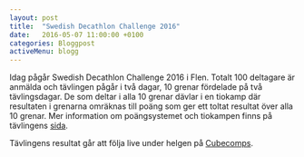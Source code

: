 ```yaml
---
layout: post
title:  "Swedish Decathlon Challenge 2016"
date:   2016-05-07 11:00:00 +0100
categories: Bloggpost
activeMenu: blogg
---
```

Idag pågår Swedish Decathlon Challenge 2016 i Flen. Totalt 100 deltagare är anmälda och tävlingen pågår i två dagar, 10 grenar fördelade på två tävlingsdagar. De som deltar i alla 10 grenar dävlar i en tiokamp där resultaten i grenarna omräknas till poäng som ger ett toltat resultat över alla 10 grenar. Mer information om poängsystemet och tiokampen finns på tävlingens [sida](http://apelgam.se/Rubik/Comp/SDC2016/?site=events). 

Tävlingens resultat går att följa live under helgen på [Cubecomps](http://www.cubecomps.com/live.php?cid=1514). 
